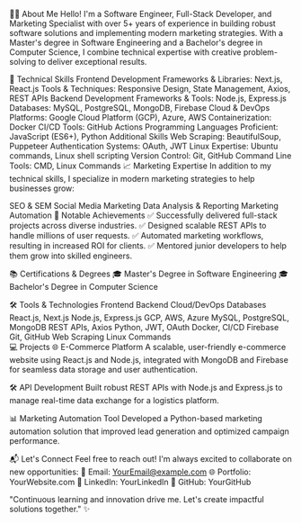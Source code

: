 👨‍💻 About Me
Hello! I'm a Software Engineer, Full-Stack Developer, and Marketing Specialist with over 5+ years of experience in building robust software solutions and implementing modern marketing strategies. With a Master's degree in Software Engineering and a Bachelor's degree in Computer Science, I combine technical expertise with creative problem-solving to deliver exceptional results.

🚀 Technical Skills
Frontend Development
Frameworks & Libraries: Next.js, React.js
Tools & Techniques: Responsive Design, State Management, Axios, REST APIs
Backend Development
Frameworks & Tools: Node.js, Express.js
Databases: MySQL, PostgreSQL, MongoDB, Firebase
Cloud & DevOps
Platforms: Google Cloud Platform (GCP), Azure, AWS
Containerization: Docker
CI/CD Tools: GitHub Actions
Programming Languages
Proficient: JavaScript (ES6+), Python
Additional Skills
Web Scraping: BeautifulSoup, Puppeteer
Authentication Systems: OAuth, JWT
Linux Expertise: Ubuntu commands, Linux shell scripting
Version Control: Git, GitHub
Command Line Tools: CMD, Linux Commands
📈 Marketing Expertise
In addition to my technical skills, I specialize in modern marketing strategies to help businesses grow:

SEO & SEM
Social Media Marketing
Data Analysis & Reporting
Marketing Automation
🌟 Notable Achievements
✅ Successfully delivered full-stack projects across diverse industries.
✅ Designed scalable REST APIs to handle millions of user requests.
✅ Automated marketing workflows, resulting in increased ROI for clients.
✅ Mentored junior developers to help them grow into skilled engineers.

📚 Certifications & Degrees
🎓 Master's Degree in Software Engineering
🎓 Bachelor's Degree in Computer Science

🛠️ Tools & Technologies
Frontend	Backend	Cloud/DevOps	Databases
React.js, Next.js	Node.js, Express.js	GCP, AWS, Azure	MySQL, PostgreSQL, MongoDB
REST APIs, Axios	Python, JWT, OAuth	Docker, CI/CD	Firebase
Git, GitHub	Web Scraping	Linux Commands	
💻 Projects
🌐 E-Commerce Platform
A scalable, user-friendly e-commerce website using React.js and Node.js, integrated with MongoDB and Firebase for seamless data storage and user authentication.

🛠️ API Development
Built robust REST APIs with Node.js and Express.js to manage real-time data exchange for a logistics platform.

📊 Marketing Automation Tool
Developed a Python-based marketing automation solution that improved lead generation and optimized campaign performance.

📬 Let's Connect
Feel free to reach out! I'm always excited to collaborate on new opportunities:
📧 Email: YourEmail@example.com
🌐 Portfolio: YourWebsite.com
🔗 LinkedIn: YourLinkedIn
🐙 GitHub: YourGitHub

"Continuous learning and innovation drive me. Let's create impactful solutions together." ✨

